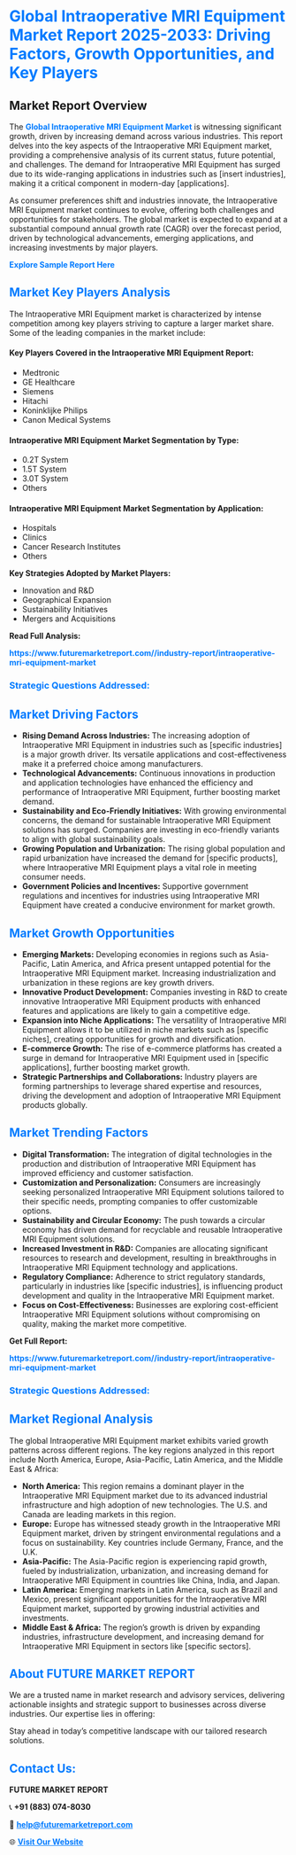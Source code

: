 <h1 style="color: #007BFF;">Global Intraoperative MRI Equipment Market Report 2025-2033: Driving Factors, Growth Opportunities, and Key Players</h1>

<section id="overview">
<h2>Market Report Overview</h2>
<p>The <a href="https://www.futuremarketreport.com//industry-report/intraoperative-mri-equipment-market" style="color: #007BFF; text-decoration: none;"><strong>Global Intraoperative MRI Equipment Market</strong></a> is witnessing significant growth, driven by increasing demand across various industries. This report delves into the key aspects of the Intraoperative MRI Equipment market, providing a comprehensive analysis of its current status, future potential, and challenges. The demand for Intraoperative MRI Equipment has surged due to its wide-ranging applications in industries such as [insert industries], making it a critical component in modern-day [applications].</p>
<p>As consumer preferences shift and industries innovate, the Intraoperative MRI Equipment market continues to evolve, offering both challenges and opportunities for stakeholders. The global market is expected to expand at a substantial compound annual growth rate (CAGR) over the forecast period, driven by technological advancements, emerging applications, and increasing investments by major players.</p>
</section>

<section id="overview">
<p><a href="https://www.futuremarketreport.com//request-sample/reportId=51778" style="color: #007BFF; text-decoration: none;"><strong>Explore Sample Report Here</strong></a></p>
</section>

<section id="key-players">
<h2 style="color: #007BFF;">Market Key Players Analysis</h2>
<p>The Intraoperative MRI Equipment market is characterized by intense competition among key players striving to capture a larger market share. Some of the leading companies in the market include:</p>
<h4>Key Players Covered in the Intraoperative MRI Equipment Report:</h4>
<ul><li>Medtronic</li><li>GE Healthcare</li><li>Siemens</li><li>Hitachi</li><li>Koninklijke Philips</li><li>Canon Medical Systems</li></ul>
<h4>Intraoperative MRI Equipment Market Segmentation by Type:</h4>
<ul><li>0.2T System</li><li>1.5T System</li><li>3.0T System</li><li>Others</li></ul>

<h4>Intraoperative MRI Equipment Market Segmentation by Application:</h4>
<ul><li>Hospitals</li><li>Clinics</li><li>Cancer Research Institutes</li><li>Others</li></ul>
<p><strong>Key Strategies Adopted by Market Players:</strong></p>
<ul>
<li>Innovation and R&D</li>
<li>Geographical Expansion</li>
<li>Sustainability Initiatives</li>
<li>Mergers and Acquisitions</li>
</ul>
</section>

<section>
<p><strong>Read Full Analysis: </strong></p><a href="https://www.futuremarketreport.com//industry-report/intraoperative-mri-equipment-market" style="color: #007BFF; text-decoration: none;"><strong>https://www.futuremarketreport.com//industry-report/intraoperative-mri-equipment-market</strong></a>
<h3 style="color: #007BFF;">Strategic Questions Addressed:</h3>
</section>

<section id="driving-factors">
<h2 style="color: #007BFF;">Market Driving Factors</h2>
<ul>
<li><strong>Rising Demand Across Industries:</strong> The increasing adoption of Intraoperative MRI Equipment in industries such as [specific industries] is a major growth driver. Its versatile applications and cost-effectiveness make it a preferred choice among manufacturers.</li>
<li><strong>Technological Advancements:</strong> Continuous innovations in production and application technologies have enhanced the efficiency and performance of Intraoperative MRI Equipment, further boosting market demand.</li>
<li><strong>Sustainability and Eco-Friendly Initiatives:</strong> With growing environmental concerns, the demand for sustainable Intraoperative MRI Equipment solutions has surged. Companies are investing in eco-friendly variants to align with global sustainability goals.</li>
<li><strong>Growing Population and Urbanization:</strong> The rising global population and rapid urbanization have increased the demand for [specific products], where Intraoperative MRI Equipment plays a vital role in meeting consumer needs.</li>
<li><strong>Government Policies and Incentives:</strong> Supportive government regulations and incentives for industries using Intraoperative MRI Equipment have created a conducive environment for market growth.</li>
</ul>
</section>

<section id="growth-opportunities">
<h2 style="color: #007BFF;">Market Growth Opportunities</h2>
<ul>
<li><strong>Emerging Markets:</strong> Developing economies in regions such as Asia-Pacific, Latin America, and Africa present untapped potential for the Intraoperative MRI Equipment market. Increasing industrialization and urbanization in these regions are key growth drivers.</li>
<li><strong>Innovative Product Development:</strong> Companies investing in R&D to create innovative Intraoperative MRI Equipment products with enhanced features and applications are likely to gain a competitive edge.</li>
<li><strong>Expansion into Niche Applications:</strong> The versatility of Intraoperative MRI Equipment allows it to be utilized in niche markets such as [specific niches], creating opportunities for growth and diversification.</li>
<li><strong>E-commerce Growth:</strong> The rise of e-commerce platforms has created a surge in demand for Intraoperative MRI Equipment used in [specific applications], further boosting market growth.</li>
<li><strong>Strategic Partnerships and Collaborations:</strong> Industry players are forming partnerships to leverage shared expertise and resources, driving the development and adoption of Intraoperative MRI Equipment products globally.</li>
</ul>
</section>

<section id="trending-factors">
<h2 style="color: #007BFF;">Market Trending Factors</h2>
<ul>
<li><strong>Digital Transformation:</strong> The integration of digital technologies in the production and distribution of Intraoperative MRI Equipment has improved efficiency and customer satisfaction.</li>
<li><strong>Customization and Personalization:</strong> Consumers are increasingly seeking personalized Intraoperative MRI Equipment solutions tailored to their specific needs, prompting companies to offer customizable options.</li>
<li><strong>Sustainability and Circular Economy:</strong> The push towards a circular economy has driven demand for recyclable and reusable Intraoperative MRI Equipment solutions.</li>
<li><strong>Increased Investment in R&D:</strong> Companies are allocating significant resources to research and development, resulting in breakthroughs in Intraoperative MRI Equipment technology and applications.</li>
<li><strong>Regulatory Compliance:</strong> Adherence to strict regulatory standards, particularly in industries like [specific industries], is influencing product development and quality in the Intraoperative MRI Equipment market.</li>
<li><strong>Focus on Cost-Effectiveness:</strong> Businesses are exploring cost-efficient Intraoperative MRI Equipment solutions without compromising on quality, making the market more competitive.</li>
</ul>
</section>

<section>
<p><strong>Get Full Report: </strong></p><a href="https://www.futuremarketreport.com//industry-report/intraoperative-mri-equipment-market" style="color: #007BFF; text-decoration: none;"><strong>https://www.futuremarketreport.com//industry-report/intraoperative-mri-equipment-market</strong></a>
<h3 style="color: #007BFF;">Strategic Questions Addressed:</h3>
</section>


<section id="regional-analysis">
<h2 style="color: #007BFF;">Market Regional Analysis</h2>
<p>The global Intraoperative MRI Equipment market exhibits varied growth patterns across different regions. The key regions analyzed in this report include North America, Europe, Asia-Pacific, Latin America, and the Middle East & Africa:</p>
<ul>
<li><strong>North America:</strong> This region remains a dominant player in the Intraoperative MRI Equipment market due to its advanced industrial infrastructure and high adoption of new technologies. The U.S. and Canada are leading markets in this region.</li>
<li><strong>Europe:</strong> Europe has witnessed steady growth in the Intraoperative MRI Equipment market, driven by stringent environmental regulations and a focus on sustainability. Key countries include Germany, France, and the U.K.</li>
<li><strong>Asia-Pacific:</strong> The Asia-Pacific region is experiencing rapid growth, fueled by industrialization, urbanization, and increasing demand for Intraoperative MRI Equipment in countries like China, India, and Japan.</li>
<li><strong>Latin America:</strong> Emerging markets in Latin America, such as Brazil and Mexico, present significant opportunities for the Intraoperative MRI Equipment market, supported by growing industrial activities and investments.</li>
<li><strong>Middle East & Africa:</strong> The region’s growth is driven by expanding industries, infrastructure development, and increasing demand for Intraoperative MRI Equipment in sectors like [specific sectors].</li>
</ul>
</section>

<footer>
<h2 style="color: #007BFF;">About FUTURE MARKET REPORT</h2>
<p>We are a trusted name in market research and advisory services, delivering actionable insights and strategic support to businesses across diverse industries. Our expertise lies in offering:</p>

<p>Stay ahead in today’s competitive landscape with our tailored research solutions.</p>

<h2 style="color: #007BFF;">Contact Us:</h2>
<p><strong>FUTURE MARKET REPORT</strong></p>
<p>📞 <strong>+91 (883) 074-8030</strong></p>
<p>📧 <strong><a href="mailto:help@futuremarketreport.com" style="color: #007BFF;">help@futuremarketreport.com</a></strong></p>
<p>🌐 <strong><a href="https://www.futuremarketreport.com/" style="color: #007BFF;">Visit Our Website</a></strong></p>
</footer>